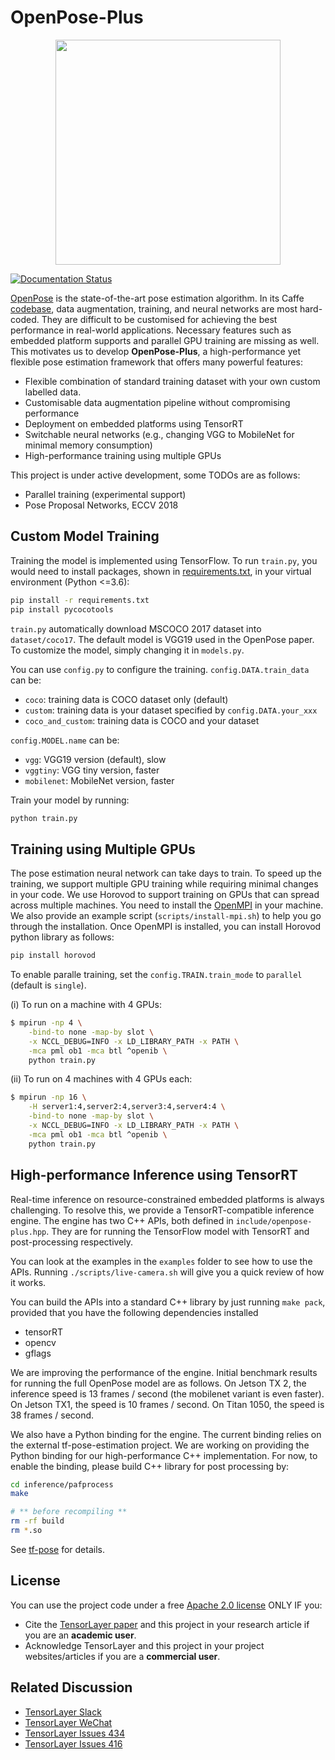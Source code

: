 # OpenPose-Plus

</a>
<p align="center">
    <img src="https://github.com/CMU-Perceptual-Computing-Lab/openpose/blob/master/doc/media/dance_foot.gif?raw=true", width="360">
</p>

[![Documentation Status](https://readthedocs.org/projects/openpose-plus/badge/?version=latest)](https://openpose-plus.readthedocs.io/en/latest/?badge=latest)

[OpenPose](https://github.com/CMU-Perceptual-Computing-Lab/openpose) is the state-of-the-art pose estimation algorithm.
In its Caffe [codebase](https://github.com/ZheC/Realtime_Multi-Person_Pose_Estimation),
data augmentation, training, and neural networks are most hard-coded. They are difficult
to be customised for achieving the best performance in real-world applications.
Necessary features such as embedded platform supports and parallel GPU training are missing as well.
This motivates us to develop **OpenPose-Plus**, a high-performance yet flexible pose estimation framework that offers many powerful features:
- Flexible combination of standard training dataset with your own custom labelled data.
- Customisable data augmentation pipeline without compromising performance
- Deployment on embedded platforms using TensorRT
- Switchable neural networks (e.g., changing VGG to MobileNet for minimal memory consumption)
- High-performance training using multiple GPUs

This project is under active development, some TODOs are as follows:
- Parallel training (experimental support)
- Pose Proposal Networks, ECCV 2018

## Custom Model Training

Training the model is implemented using TensorFlow. To run `train.py`, you would need to install packages, shown
in [requirements.txt](https://github.com/tensorlayer/openpose-plus/blob/master/requirements.txt), in your virtual environment (Python <=3.6):

```bash
pip install -r requirements.txt
pip install pycocotools
```

`train.py` automatically download MSCOCO 2017 dataset into `dataset/coco17`.
The default model is VGG19 used in the OpenPose paper.
To customize the model, simply changing it in `models.py`.

You can use `config.py` to configure the training. `config.DATA.train_data` can be:
* `coco`: training data is COCO dataset only (default)
* `custom`: training data is your dataset specified by `config.DATA.your_xxx`
* `coco_and_custom`: training data is COCO and your dataset

`config.MODEL.name` can be:
* `vgg`: VGG19 version (default), slow
* `vggtiny`: VGG tiny version, faster
* `mobilenet`: MobileNet version, faster

Train your model by running:

```bash
python train.py
```

## Training using Multiple GPUs

The pose estimation neural network can take days to train.
To speed up the training, we support multiple GPU training while requiring
minimal changes in your code. We use Horovod to support training on GPUs that can spread across multiple machines. 
You need to install the [OpenMPI](https://www.open-mpi.org/) in your machine.
We also provide an example script (`scripts/install-mpi.sh`) to help you go through the installation. 
Once OpenMPI is installed, you can install Horovod python library as follows:

```bash
pip install horovod
```

To enable paralle training, set the `config.TRAIN.train_mode` to `parallel` (default is `single`).

(i) To run on a machine with 4 GPUs:

```bash
$ mpirun -np 4 \
    -bind-to none -map-by slot \
    -x NCCL_DEBUG=INFO -x LD_LIBRARY_PATH -x PATH \
    -mca pml ob1 -mca btl ^openib \
    python train.py
```

(ii) To run on 4 machines with 4 GPUs each:

```bash
$ mpirun -np 16 \
    -H server1:4,server2:4,server3:4,server4:4 \
    -bind-to none -map-by slot \
    -x NCCL_DEBUG=INFO -x LD_LIBRARY_PATH -x PATH \
    -mca pml ob1 -mca btl ^openib \
    python train.py
```


## High-performance Inference using TensorRT

Real-time inference on resource-constrained embedded platforms
is always challenging. To resolve this, we provide a TensorRT-compatible inference engine. 
The engine has two C++ APIs, both defined in `include/openpose-plus.hpp`.
They are for running the TensorFlow model with TensorRT and post-processing respectively.

You can look at the examples in the `examples` folder to see how to use the APIs.
Running `./scripts/live-camera.sh` will give you a quick review of how it works.

You can build the APIs into a standard C++ library by just running `make pack`, provided that you have the following dependencies installed

  - tensorRT
  - opencv
  - gflags

We are improving the performance of the engine. 
Initial benchmark results for running the full OpenPose model are as follows.
On Jetson TX 2, the inference speed is 13 frames / second (the mobilenet variant is even faster). 
On Jetson TX1, the speed is 10 frames / second. On Titan 1050, the 
speed is 38 frames / second.

We also have a Python binding for the engine. The current binding relies on
the external tf-pose-estimation project. We are working on providing the Python binding for our high-performance
C++ implementation. For now, to enable the binding, please build C++ library for post processing by:

```bash
cd inference/pafprocess
make

# ** before recompiling **
rm -rf build
rm *.so
```

See [tf-pose](https://github.com/ildoonet/tf-pose-estimation/tree/master/tf_pose/pafprocess) for details.

<!---
## 5. Inference

In this project, input images are RGB with 0~1.
Runs `train.py`, it will automatically download the default VGG19-based model from [here](https://github.com/tensorlayer/pretrained-models), and use it for inferencing.
The performance of pre-trained model is as follow:


|                  | Speed | AP | xxx |
|------------------|-------|----|-----|
| VGG19            | xx    | xx | xx  |
| Residual Squeeze | xx    | xx | xx  |

- Speed is tested on XXX

- We follow the [data format of official OpenPose](https://github.com/CMU-Perceptual-Computing-Lab/openpose/blob/master/doc/output.md)

To use the pre-trained models

-->


<!--
## 6. Evaluate a model

Runs `eval.py` for inference.


## . Speed up and deployment

For TensorRT float16 (half-float) inferencing, xxx


## 6. Customization

- Model : change `models.py`.
- Data augmentation : change `train.py`
- Train with your own data: ....
    1. prepare your data following MSCOCO format, you need to .
    2. concatenate the list of your own data JSON into ...
-->

## License

You can use the project code under a free [Apache 2.0 license](https://github.com/tensorlayer/tensorlayer/blob/master/LICENSE.rst) ONLY IF you:
- Cite the [TensorLayer paper](https://github.com/tensorlayer/tensorlayer#cite) and this project in your research article if you are an **academic user**.
- Acknowledge TensorLayer and this project in your project websites/articles if you are a **commercial user**.

## Related Discussion

- [TensorLayer Slack](https://join.slack.com/t/tensorlayer/shared_invite/enQtMjUyMjczMzU2Njg4LWI0MWU0MDFkOWY2YjQ4YjVhMzI5M2VlZmE4YTNhNGY1NjZhMzUwMmQ2MTc0YWRjMjQzMjdjMTg2MWQ2ZWJhYzc)
- [TensorLayer WeChat](https://github.com/tensorlayer/tensorlayer-chinese/blob/master/docs/wechat_group.md)
- [TensorLayer Issues 434](https://github.com/tensorlayer/tensorlayer/issues/434)
- [TensorLayer Issues 416](https://github.com/tensorlayer/tensorlayer/issues/416)

<!--
## Paper's Model

- [Default MPII](https://github.com/ZheC/Realtime_Multi-Person_Pose_Estimation/blob/master/model/_trained_MPI/pose_deploy.prototxt)
- [Default COCO model](https://github.com/ZheC/Realtime_Multi-Person_Pose_Estimation/blob/master/model/_trained_COCO/pose_deploy.prototxt)
- [Visualizing Caffe model](http://ethereon.github.io/netscope/#/editor)
-->
